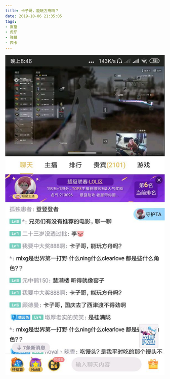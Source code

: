 ```yaml
---
title: 卡子哥，能玩方舟吗？
date: 2019-10-06 21:35:05
tags:
- 直播
- 虎牙
- 弹幕
- 西卡
---
```

![](2019-10-06-21-35/01.jpg)
